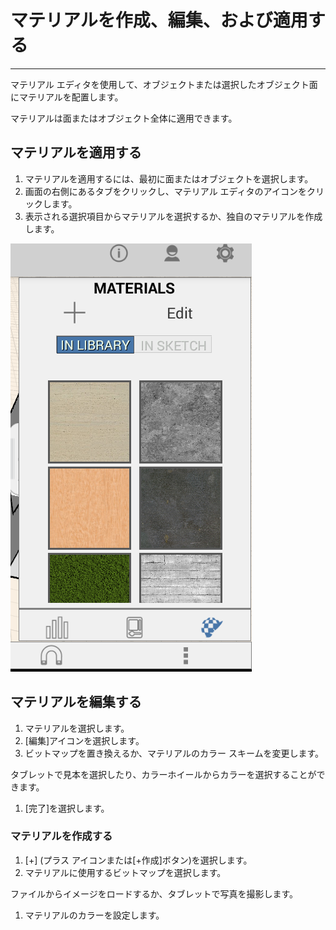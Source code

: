 

# マテリアルを作成、編集、および適用する

---

マテリアル エディタを使用して、オブジェクトまたは選択したオブジェクト面にマテリアルを配置します。

マテリアルは面またはオブジェクト全体に適用できます。

## マテリアルを適用する

1. マテリアルを適用するには、最初に面またはオブジェクトを選択します。
2. 画面の右側にあるタブをクリックし、マテリアル エディタのアイコンをクリックします。
3. 表示される選択項目からマテリアルを選択するか、独自のマテリアルを作成します。

![](Images/GUID-87E0DFA7-1969-4E38-BB50-EF16CF166C8D-low.png)

## マテリアルを編集する

1. マテリアルを選択します。
2. [編集]アイコンを選択します。
3. ビットマップを置き換えるか、マテリアルのカラー スキームを変更します。

タブレットで見本を選択したり、カラーホイールからカラーを選択することができます。

1. [完了]を選択します。
### マテリアルを作成する

1. [+] (プラス アイコンまたは[+作成]ボタン)を選択します。
2. マテリアルに使用するビットマップを選択します。

ファイルからイメージをロードするか、タブレットで写真を撮影します。

1. マテリアルのカラーを設定します。


